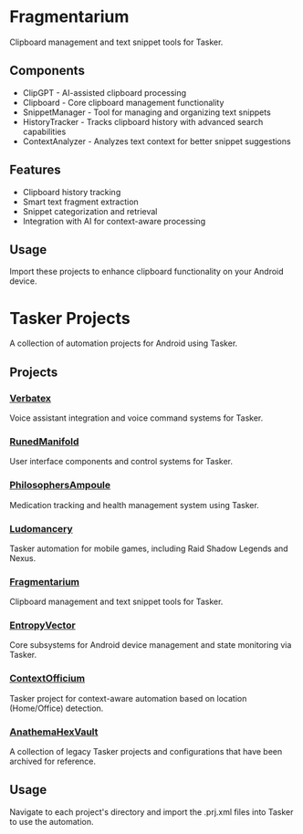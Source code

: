 # Fragmentarium

Clipboard management and text snippet tools for Tasker.

## Components
- ClipGPT - AI-assisted clipboard processing
- Clipboard - Core clipboard management functionality
- SnippetManager - Tool for managing and organizing text snippets
- HistoryTracker - Tracks clipboard history with advanced search capabilities
- ContextAnalyzer - Analyzes text context for better snippet suggestions

## Features
- Clipboard history tracking
- Smart text fragment extraction
- Snippet categorization and retrieval
- Integration with AI for context-aware processing

## Usage
Import these projects to enhance clipboard functionality on your Android device.

# Tasker Projects

A collection of automation projects for Android using Tasker.

## Projects

### [Verbatex](Verbatex/README.md)
Voice assistant integration and voice command systems for Tasker.

### [RunedManifold](RunedManifold/README.md)
User interface components and control systems for Tasker.

### [PhilosophersAmpoule](PhilosophersAmpoule/README.md)
Medication tracking and health management system using Tasker.

### [Ludomancery](Ludomancery/README.md)
Tasker automation for mobile games, including Raid Shadow Legends and Nexus.

### [Fragmentarium](Fragmentarium/README.md)
Clipboard management and text snippet tools for Tasker.

### [EntropyVector](EntropyVector/README.md)
Core subsystems for Android device management and state monitoring via Tasker.

### [ContextOfficium](ContextOfficium/README.md)
Tasker project for context-aware automation based on location (Home/Office) detection.

### [AnathemaHexVault](AnathemaHexVault/README.md)
A collection of legacy Tasker projects and configurations that have been archived for reference.

## Usage

Navigate to each project's directory and import the .prj.xml files into Tasker to use the automation.
